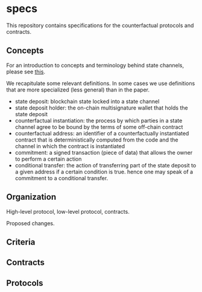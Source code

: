 # specs

This repository contains specifications for the counterfactual protocols and contracts.

## Concepts

For an introduction to concepts and terminology behind state channels, please see [this](https://counterfactual.com/statechannels).

We recapitulate some relevant definitions. In some cases we use definitions that are more specialized (less general) than in the paper.

- state deposit: blockchain state locked into a state channel
- state deposit holder: the on-chain multisignature wallet that holds the state deposit
- counterfactual instantiation: the process by which parties in a state channel agree to be bound by the terms of some off-chain contract
- counterfactual address: an identifier of a counterfactually instantiated contract that is deterministically computed from the code and the channel in which the contract is instantiated
- commitment: a signed transaction (piece of data) that allows the owner to perform a certain action
- conditional transfer: the action of transferring part of the state deposit to a given address if a certain condition is true. hence one may speak of a commitment to a conditional transfer.

## Organization

High-level protocol, low-level protocol, contracts.

Proposed changes.

## Criteria

## Contracts

## Protocols